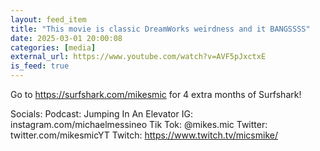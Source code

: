 ```yaml
---
layout: feed_item
title: "This movie is classic DreamWorks weirdness and it BANGSSSS"
date: 2025-03-01 20:00:08
categories: [media]
external_url: https://www.youtube.com/watch?v=AVF5pJxctxE
is_feed: true
---
```


Go to https://surfshark.com/mikesmic for 4 extra months of Surfshark!

Socials:
Podcast: Jumping In An Elevator
IG: instagram.com/michaelmessineo
Tik Tok: @mikes.mic
Twitter: twitter.com/mikesmicYT
Twitch: https://www.twitch.tv/micsmike/
